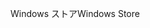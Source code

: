 <span data-ttu-id="f7ed1-101">Windows ストア</span><span class="sxs-lookup"><span data-stu-id="f7ed1-101">Windows Store</span></span>